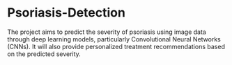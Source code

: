 # Psoriasis-Detection
The project aims to predict the severity of psoriasis using image data through deep learning models, particularly Convolutional Neural Networks (CNNs). It will also provide personalized treatment recommendations based on the predicted severity.
